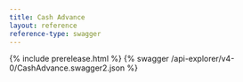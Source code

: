 ```yaml
---
title: Cash Advance
layout: reference
reference-type: swagger
---
```


{% include prerelease.html %}
{% swagger /api-explorer/v4-0/CashAdvance.swagger2.json %}
